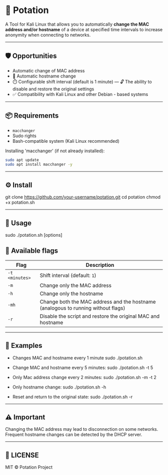 # 🔄 Potation

A Tool for Kali Linux that allows you to automatically **change the MAC address and/or hostname** of a device at specified time intervals to increase anonymity when connecting to networks.

---

## 🛡️ Opportunities

- Automatic change of MAC address
- 🔁 Automatic hostname change
- ⏱️ Configurable shift interval (default is 1 minute)
— 🔓 The ability to disable and restore the original settings
- ✅ Compatibility with Kali Linux and other Debian - based systems

---

## 📦 Requirements

- `macchanger`
- Sudo rights
- Bash-compatible system (Kali Linux recommended)

Installing 'macchanger' (if not already installed):

```bash
sudo apt update
sudo apt install macchanger -y
```

---

## ⚙️ Install

git clone https://github.com/your-username/potation.git
cd potation
chmod +x potation.sh

---

## 🚀 Usage

sudo ./potation.sh [options]

## 🔧 Available flags

| Flag | Description |
| ------------ | ----------------------------------------------------------- |
| `-t <minutes>` | Shift interval (default: `1`) |
| `-m` | Change only the MAC address |
| `-h` | Change only the hostname |
| `-mh` | Change both the MAC address and the hostname (analogous to running without flags) |
| `-r` | Disable the script and restore the original MAC and hostname |

---

## 📌 Examples

- Changes MAC and hostname every 1 minute
sudo ./potation.sh

- Change MAC and hostname every 5 minutes:
sudo ./potation.sh -t 5

- Only Mac address change every 2 minutes:
sudo ./potation.sh -m -t 2

- Only hostname change:
sudo ./potation.sh -h

- Reset and return to the original state:
sudo ./potation.sh -r

---

## ⚠️ Important

Changing the MAC address may lead to disconnection on some networks.
Frequent hostname changes can be detected by the DHCP server.

---

## 📄 LICENSE

MIT © Potation Project